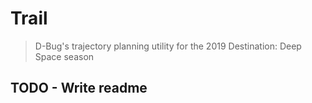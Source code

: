 Trail
===

> D-Bug's trajectory planning utility for the 2019 Destination: Deep Space season

## TODO - Write readme
